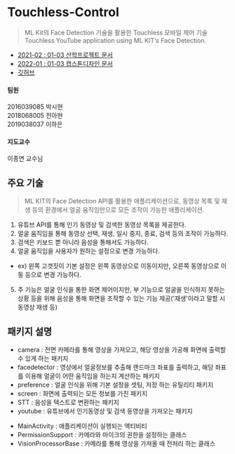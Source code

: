 # Touchless-Control

> ML Kit의 Face Detection 기술을 활용한 Touchless 모바일 제어 기술          
> Touchless YouTube application using ML KIT‘s Face Detection.

- [2021-02 : 01-03 산학프로젝트 문서](https://space.malangmalang.com/open?fileId=m:0:944584451&lang=ko)      
- [2022-01 : 01-03 캡스톤디자인 문서](https://space.malangmalang.com/open?fileId=m:0:1041409819&lang=ko)           
- [깃허브](https://github.com/Team-SLL/Touchless-Control)                    

#### 팀원

2016039085 박시현        
2018068005 전아현            
2019038037 이하은         

#### 지도교수

이종연 교수님

## 주요 기술

> ML KIT의 Face Detection API를 활용한 애플리케이션으로, 동영상 목록 및 재생 등의 환경에서 얼굴 움직임만으로 모든 조작이 가능한 애플리케이션.

1. 유튜브 API를 통해 인기 동영상 및 검색한 동영상 목록을 제공한다.
2. 얼굴 움직임을 통해 동영상 선택, 재생, 일시 중지, 종료, 검색 등의 조작이 가능하다.
3. 검색은 키보드 뿐 아니라 음성을 통해서도 가능하다.
4. 얼굴 움직임을 사용자가 원하는 설정으로 변경 가능하다.
  - ex) 왼쪽 고갯짓이 기본 설정은 왼쪽 동영상으로 이동이지만, 오른쪽 동영상으로 이동 등으로 변경 가능하다.
5. 주 기능은 얼굴 인식을 통한 화면 제어이지만, 부 기능으로 얼굴을 인식하지 못하는 상황 등을 위해 음성을 통해 화면을 조작할 수 있는 기능 제공('재생'이라고 말할 시 동영상 재생 등)

## 패키지 설명

- camera : 전면 카메라를 통해 영상을 가져오고, 해당 영상을 가공해 화면에 출력할 수 있게 하는 패키지
- facedetector : 영상에서 얼굴정보를 추출해 랜드마크 좌표를 출력하고, 해당 좌표를 이용해 얼굴이 어떤 움직임을 하는지 계산하는 패키지
- preference : 얼굴 인식을 위해 기본 설정을 셋팅, 저장 하는 유틸리티 패키지
- screen : 화면에 출력되는 모든 정보를 가진 패키지
- STT : 음성을 텍스트로 변환하는 패키지
- youtube : 유튜브에서 인기동영상 및 검색 동영상을 가져오는 패키지


+ MainActivity : 애플리케이션이 실행되는 액티비티
+ PermissionSupport : 카메라와 마이크의 권한을 설정하는 클래스
+ VisionProcessorBase : 카메라를 통해 영상을 가져올 때 전처리 하는 클래스
